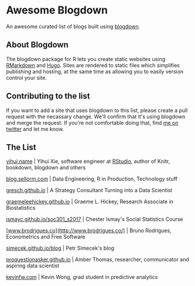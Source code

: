 # Awesome Blogdown
An awesome curated list of blogs built using [blogdown](https://github.com/rstudio/blogdown).

## About Blogdown

The blogdown package for R lets you create static websites using [RMarkdown](http://rmarkdown.rstudio.com/) and [Hugo](https://gohugo.io/). Sites are rendered to static files which simplifies publishing and hosting, at the same time as allowing you to easily version control your site.

## Contributing to the list

If you want to add a site that uses blogdown to this list, please create a pull request with the necassary change. We'll confirm that it's using blogdown and merge the request. If you're not comfortable doing that, find [me on twitter](https://twitter.com/sellorm) and let me know.

## The List

[yihui.name](https://yihui.name/) | Yihui Xie, software engineer at [RStudio](https://www.rstudio.com), author of Knitr, bookdown, blogdown and others

[blog.sellorm.com](http://blog.sellorm.com) | Data Engineering, R in Production, Technology stuff

[gresch.github.io](https://gresch.github.io/) | A Strategy Consultant Turning into a Data Scientist

[graemeleehickey.github.io](https://graemeleehickey.github.io/) | Graeme L. Hickey, Research Associate in Biostatistics

[ismayc.github.io/soc301_s2017](https://ismayc.github.io/soc301_s2017/) | Chester Ismay's Social Statistics Course

[www.brodrigues.co](http://www.brodrigues.co/) | Bruno Rodrigues, Econometrics and Free Software

[simecek.github.io/blog](https://simecek.github.io/blog/) | Petr Simecek's blog

[proquestionasker.github.io](https://proquestionasker.github.io/) | Amber Thomas, researcher, communicator and aspiring data scientist

[kevinfw.com](http://kevinfw.com/) | Kevin Wong, grad student in predictive analytics
